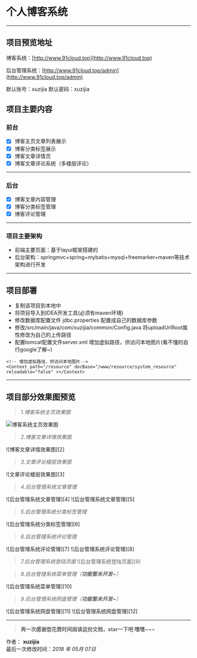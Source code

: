# 个人博客系统

------

## 项目预览地址
博客系统：[http://www.91cloud.top](http://www.91cloud.top)

后台管理系统：[http://www.91cloud.top/admin](http://www.91cloud.top/admin) 

默认账号：xuzijia 默认密码：xuzijia

## 项目主要内容

### 前台
- [x] 博客主页文章列表展示
- [x] 博客分类标签展示
- [x] 博客文章详情页
- [x] 博客文章评论系统（多楼层评论）

-----

### 后台
- [x] 博客文章内容管理
- [x] 博客分类标签管理
- [x] 博客评论管理

-----

### 项目主要架构
- 前端主要页面：基于layui框架搭建的
- 后台架构：springmvc+spring+mybatis+mysql+freemarker+maven等技术架构进行开发

-----

## 项目部署
- 复制该项目到本地中
- 将项目导入到IDEA开发工具(必须有maven环境)
- 修改数据库配置文件 jdbc.properties 配置成自己的数据库参数
- 修改/src/main/java/com/xuzijia/common/Config.java 将uploadUrlRoot属性修改为自己的上传路径
- 配置tomcat配置文件server.xml 增加虚拟路径，供访问本地图片(看不懂的自行google了解~)

```
<!-- 增加虚拟路径，供访问本地图片-->
<Context path="/resource" docBase="/www/resource/system_resource" reloadable="false" ></Context>
```
-----

## 项目部分效果图预览

> *1.博客系统主页效果图*

![博客系统主页效果图](http://www.91cloud.top/resource/effect/1.png)

> *2.博客文章详情效果图*

![博客文章详情效果图][2]

> *3.文章评论楼层效果图*

![文章评论楼层效果图][3]

> *4.后台管理系统文章管理*

![后台管理系统文章管理][4]
![后台管理系统文章管理][5]

> *5.后台管理系统分类标签管理*

![后台管理系统分类标签管理][6]

> *6.后台管理系统评论管理*

![后台管理系统评论管理][7]
![后台管理系统评论管理][8]

> *7.后台管理系统登陆页面*
![后台管理系统登陆页面][9]

> *8.后台管理系统菜单管理（**功能暂未开发~**）*

![后台管理系统菜单管理][10]

> *9.后台管理系统网盘管理（**功能暂未开发~**）*

![后台管理系统网盘管理][11]
![后台管理系统网盘管理][12]

------


> **再一次感谢您花费时间阅读这份文档，star一下吧 嘿嘿~~~**

作者： **xuzijia**    
最后一次修改时间：*2018 年 05月 07日*    

